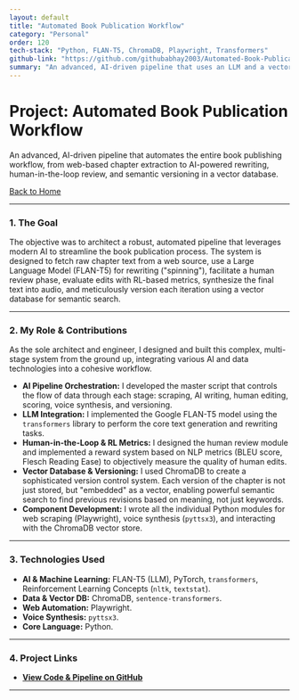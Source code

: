 ```yaml
---
layout: default
title: "Automated Book Publication Workflow"
category: "Personal"
order: 120
tech-stack: "Python, FLAN-T5, ChromaDB, Playwright, Transformers"
github-link: "https://github.com/githubabhay2003/Automated-Book-Publication-Workflow"
summary: "An advanced, AI-driven pipeline that uses an LLM and a vector database to automate the entire book publishing workflow, from content extraction to versioning."
---
```


# Project: Automated Book Publication Workflow

An advanced, AI-driven pipeline that automates the entire book publishing workflow, from web-based chapter extraction to AI-powered rewriting, human-in-the-loop review, and semantic versioning in a vector database.

[Back to Home](./index.md)

---

### 1. The Goal
The objective was to architect a robust, automated pipeline that leverages modern AI to streamline the book publication process. The system is designed to fetch raw chapter text from a web source, use a Large Language Model (FLAN-T5) for rewriting ("spinning"), facilitate a human review phase, evaluate edits with RL-based metrics, synthesize the final text into audio, and meticulously version each iteration using a vector database for semantic search.

---

### 2. My Role & Contributions
As the sole architect and engineer, I designed and built this complex, multi-stage system from the ground up, integrating various AI and data technologies into a cohesive workflow.

* **AI Pipeline Orchestration:** I developed the master script that controls the flow of data through each stage: scraping, AI writing, human editing, scoring, voice synthesis, and versioning.
* **LLM Integration:** I implemented the Google FLAN-T5 model using the `transformers` library to perform the core text generation and rewriting tasks.
* **Human-in-the-Loop & RL Metrics:** I designed the human review module and implemented a reward system based on NLP metrics (BLEU score, Flesch Reading Ease) to objectively measure the quality of human edits.
* **Vector Database & Versioning:** I used ChromaDB to create a sophisticated version control system. Each version of the chapter is not just stored, but "embedded" as a vector, enabling powerful semantic search to find previous revisions based on meaning, not just keywords.
* **Component Development:** I wrote all the individual Python modules for web scraping (Playwright), voice synthesis (`pyttsx3`), and interacting with the ChromaDB vector store.

---

### 3. Technologies Used
* **AI & Machine Learning:** FLAN-T5 (LLM), PyTorch, `transformers`, Reinforcement Learning Concepts (`nltk`, `textstat`).
* **Data & Vector DB:** ChromaDB, `sentence-transformers`.
* **Web Automation:** Playwright.
* **Voice Synthesis:** `pyttsx3`.
* **Core Language:** Python.

---

### 4. Project Links
* **<a href="https://github.com/githubabhay2003/Automated-Book-Publication-Workflow" target="_blank" rel="noopener noreferrer">View Code & Pipeline on GitHub</a>**

---